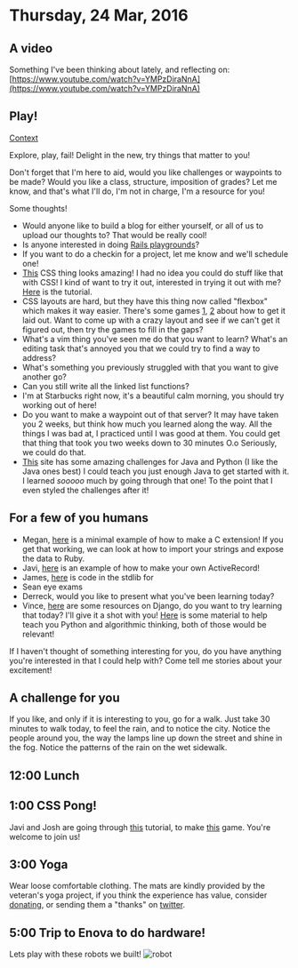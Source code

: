 Thursday, 24 Mar, 2016
======================

A video
-------

Something I've been thinking about lately, and reflecting on: [https://www.youtube.com/watch?v=YMPzDiraNnA](https://www.youtube.com/watch?v=YMPzDiraNnA)

Play!
-----

[Context](https://vimeo.com/160152647)

Explore, play, fail! Delight in the new,
try things that matter to you!

Don't forget that I'm here to aid,
would you like challenges or waypoints to be made?
Would you like a class, structure, imposition of grades?
Let me know, and that's what I'll do,
I'm not in charge, I'm a resource for you!

Some thoughts!

* Would anyone like to build a blog for either yourself, or all of us to upload our thoughts to?
  That would be really cool!
* Is anyone interested in doing [Rails playgrounds](https://github.com/JoshCheek/playgrounds)?
* If you want to do a checkin for a project, let me know and we'll schedule one!
* [This](http://codepen.io/alexmwalker/pen/paHcG) CSS thing looks amazing!
  I had no idea you could do stuff like that with CSS!
  I kind of want to try it out, interested in trying it out with me?
  [Here](http://www.sitepoint.com/css3-pong-insane-things-to-do-with-css/) is the tutorial.
* CSS layouts are hard, but they have this thing now called "flexbox" which makes it way easier.
  There's some games
  [1](http://www.flexboxdefense.com/),
  [2](http://flexboxfroggy.com/)
  about how to get it laid out.
  Want to come up with a crazy layout and see if we can't get it figured out, then try the games to fill in the gaps?
* What's a vim thing you've seen me do that you want to learn?
  What's an editing task that's annoyed you that we could try to find a way to address?
* What's something you previously struggled with that you want to give another go?
* Can you still write all the linked list functions?
* I'm at Starbucks right now, it's a beautiful calm morning, you should try working out of here!
* Do you want to make a waypoint out of that server? It may have taken you 2 weeks, but think how much you learned along the way.
  All the things I was bad at, I practiced until I was good at them.
  You could get that thing that took you two weeks down to 30 minutes O.o
  Seriously, we could do that.
* [This](http://codingbat.com/) site has some amazing challenges for Java and Python (I like the Java ones best)
  I could teach you just enough Java to get started with it.
  I learned *sooooo* much by going through that one!
  To the point that I even styled the challenges after it!

For a few of you humans
-----------------------

* Megan, [here](https://gist.github.com/JoshCheek/4574453) is a minimal example of how to make a C extension!
  If you get that working, we can look at how to import your strings and expose the data to Ruby.
* Javi, [here](https://gist.github.com/JoshCheek/1bf40c3e44f3347295d5) is an example of how to make your own ActiveRecord!
* James, [here](http://www.rubydoc.info/stdlib/net/Net/FTP) is code in the stdlib for
* Sean eye exams
* Derreck, would you like to present what you've been learning today?
* Vince, [here](https://www.djangoproject.com/start/) are some resources on Django,
  do you want to try learning that today? I'll give it a shot with you!
  [Here](http://codingbat.com/python) is some material to help teach you Python and algorithmic thinking,
  both of those would be relevant!

If I haven't thought of something interesting for you,
do you have anything you're interested in that I could help with?
Come tell me stories about your excitement!


A challenge for you
-------------------

If you like, and only if it is interesting to you, go for a walk.
Just take 30 minutes to walk today, to feel the rain, and to notice the city.
Notice the people around you, the way the lamps line up down the street and shine in the fog.
Notice the patterns of the rain on the wet sidewalk.


12:00 Lunch
-----------

1:00 CSS Pong!
--------------

Javi and Josh are going through [this](http://www.sitepoint.com/css3-pong-insane-things-to-do-with-css/)
tutorial, to make [this](http://codepen.io/alexmwalker/pen/paHcG) game.
You're welcome to join us!


3:00 Yoga
---------

Wear loose comfortable clothing.
The mats are kindly provided by the veteran's yoga project,
if you think the experience has value, consider [donating](http://www.veteransyogaproject.org/donate.html),
or sending them a "thanks" on [twitter](https://twitter.com/veteransyoga).


5:00 Trip to Enova to do hardware!
----------------------------------

Lets play with these robots we built!
![robot](https://s3.amazonaws.com/josh.cheek/images/scratch/robot.jpg)
